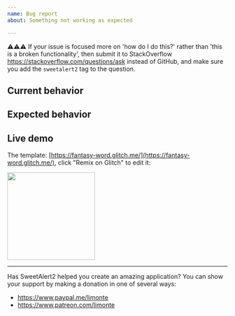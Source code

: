 ```yaml
---
name: Bug report
about: Something not working as expected

---
```


⚠⚠⚠ If your issue is focused more on 'how do I do this?' rather than 'this is a broken functionality', then submit it to StackOverflow https://stackoverflow.com/questions/ask instead of GitHub, and make sure you add the `sweetalert2` tag to the question.

## Current behavior

<!-- Describe how the issue manifests. -->

## Expected behavior

<!-- Describe what the desired behavior would be. -->

## Live demo

<!-- If possible, please provide a working example in order for us to be able to reproduce the issue -->

The template: [https://fantasy-word.glitch.me/](https://fantasy-word.glitch.me/), click "Remix on Glitch" to edit it:

<img src="https://user-images.githubusercontent.com/6059356/46581537-0036a180-ca43-11e8-8d00-9ed5c6feea56.png" width="200">

---

Has SweetAlert2 helped you create an amazing application? You can show your support by making a donation in one of several ways:
- https://www.paypal.me/limonte
- https://www.patreon.com/limonte
